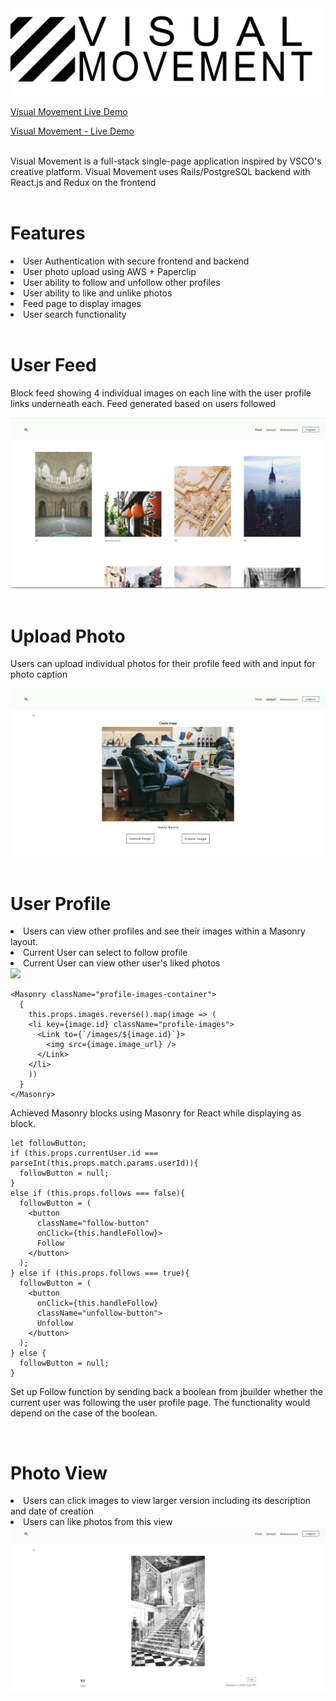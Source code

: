 <div>
<div align="">
  <img src="./app/assets/images/logo.png"
</div>
</div>

<div>

  <a href="https://visualmovement.herokuapp.com/#/">Visual Movement Live Demo</a>

[Visual Movement - Live Demo](https://visualmovement.herokuapp.com/#/)
<br>
<br>

Visual Movement is a full-stack single-page application inspired by VSCO's creative platform. Visual Movement uses Rails/PostgreSQL backend with React.js and Redux on the frontend
<br>
<br>

<div align="left">
  <h1 font-weight="bold">Features</h1>
    <li> User Authentication with secure frontend and backend </li>
    <li> User photo upload using AWS + Paperclip </li>
    <li> User ability to follow and unfollow other profiles </li>
    <li> User ability to like and unlike photos </li>
    <li> Feed page to display images </li>
    <li> User search functionality </li>
  <div>
<br>

<div>
  <h1>User Feed</h1>
    <p>
      Block feed showing 4 individual images on each line with the user profile links underneath each. Feed generated based on users followed
    </p>
    <div align="">
      <img src="./app/assets/images/feedpage.png"
    </div>
</div>

<br>
<div>
  <h1>Upload Photo</h1>
    <p>
      Users can upload individual photos for their profile feed with and input for photo caption
    </p>
    <div align="">
    <img src="./app/assets/images/uploadphoto.png"
</div>

</div>

<br>
<div align="left">
  <h1>User Profile</h1>
    <li>Users can view other profiles and see their images within a Masonry layout.</li>
    <li>Current User can select to follow profile </li>
    <li>Current User can view other user's liked photos </li>
  <div align="">
    <img src="./app/assets/images/userprofile.png"
</div>


```
<Masonry className="profile-images-container">
  {
    this.props.images.reverse().map(image => (
    <li key={image.id} className="profile-images">
      <Link to={`/images/${image.id}`}>
        <img src={image.image_url} />
      </Link>
    </li>
    ))
  }
</Masonry>

```

<p align="left">
  Achieved Masonry blocks using Masonry for React while displaying as block.
</p>


```
let followButton;
if (this.props.currentUser.id === parseInt(this.props.match.params.userId)){
  followButton = null;
}
else if (this.props.follows === false){
  followButton = (
    <button
      className="follow-button"
      onClick={this.handleFollow}>
      Follow
    </button>
  );
} else if (this.props.follows === true){
  followButton = (
    <button
      onClick={this.handleFollow}
      className="unfollow-button">
      Unfollow
    </button>
  );
} else {
  followButton = null;
}

```

<p align="left">
  Set up Follow function by sending back a boolean from jbuilder whether the current user was following the user profile page. The functionality would depend on the case of the boolean.
</p>



<br>

<div align="left">
<h1>Photo View</h1>
  <li>Users can click images to view larger version including its description and date of creation</li>
  <li>Users can like photos from this view</li>
  <div align="">
    <img src="./app/assets/images/singlephoto.png"
</div>
</div>
</div>
